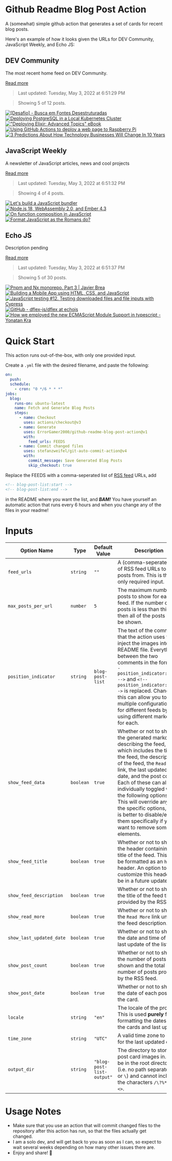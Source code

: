 # Github Readme Blog Post Action

A (somewhat) simple github action that generates a set of cards for recent blog posts.

Here's an example of how it looks given the URLs for DEV Community, JavaScript Weekly, and Echo JS:

<!-- post-list:start -->
## DEV Community

The most recent home feed on DEV Community.

[Read more](https://dev.to)
> Last updated: Tuesday, May 3, 2022 at 6:51:29 PM

> Showing 5 of 12 posts.

[![[Desafio] - Busca em Fontes Desestruturadas](https://raw.githubusercontent.com/ErrorGamer2000/github-readme-blog-post-action/main/generated_files/DEV_Community/[Desafio]_-_Busca_em_Fontes_Desestruturadas.svg)](https://dev.to/zanfranceschi/desafio-busca-em-fontes-desestruturadas-554n)
[![Deploying PostgreSQL in a Local Kubernetes Cluster](https://raw.githubusercontent.com/ErrorGamer2000/github-readme-blog-post-action/main/generated_files/DEV_Community/Deploying_PostgreSQL_in_a_Local_Kubernetes_Cluster.svg)](https://dev.to/otomato_io/deploying-postgresql-in-a-local-kubernetes-cluster-230n)
[!["Deploying Elixir: Advanced Topics" eBook](https://raw.githubusercontent.com/ErrorGamer2000/github-readme-blog-post-action/main/generated_files/DEV_Community/_Deploying_Elixir__Advanced_Topics__eBook.svg)](https://dev.to/miguelcoba/deploying-elixir-advanced-topics-ebook-1moa)
[![Using GitHub Actions to deploy a web page to Raspberry Pi](https://raw.githubusercontent.com/ErrorGamer2000/github-readme-blog-post-action/main/generated_files/DEV_Community/Using_GitHub_Actions_to_deploy_a_web_page_to_Raspberry_Pi.svg)](https://dev.to/hnrq/using-github-actions-to-deploy-a-web-page-to-raspberry-pi-46bi)
[![3 Predictions About How Technology Businesses Will Change In 10 Years](https://raw.githubusercontent.com/ErrorGamer2000/github-readme-blog-post-action/main/generated_files/DEV_Community/3_Predictions_About_How_Technology_Businesses_Will_Change_In_10_Years.svg)](https://dev.to/linearb/3-predictions-about-how-technology-businesses-will-change-in-10-years-18pk)


## JavaScript Weekly

A newsletter of JavaScript articles, news and cool projects

[Read more](https://javascriptweekly.com/)
> Last updated: Tuesday, May 3, 2022 at 6:51:32 PM

> Showing 4 of 4 posts.

[![Let's build a JavaScript bundler](https://raw.githubusercontent.com/ErrorGamer2000/github-readme-blog-post-action/main/generated_files/JavaScript_Weekly/Let's_build_a_JavaScript_bundler.svg)](https://javascriptweekly.com/issues/587)
[![Node.js 18, WebAssembly 2.0, and Ember 4.3](https://raw.githubusercontent.com/ErrorGamer2000/github-readme-blog-post-action/main/generated_files/JavaScript_Weekly/Node.js_18__WebAssembly_2.0__and_Ember_4.3.svg)](https://javascriptweekly.com/issues/586)
[![On function composition in JavaScript](https://raw.githubusercontent.com/ErrorGamer2000/github-readme-blog-post-action/main/generated_files/JavaScript_Weekly/On_function_composition_in_JavaScript.svg)](https://javascriptweekly.com/issues/585)
[![Format JavaScript as the Romans do?](https://raw.githubusercontent.com/ErrorGamer2000/github-readme-blog-post-action/main/generated_files/JavaScript_Weekly/Format_JavaScript_as_the_Romans_do_.svg)](https://javascriptweekly.com/issues/584)


## Echo JS

Description pending

[Read more](
http://www.echojs.com
)
> Last updated: Tuesday, May 3, 2022 at 6:51:37 PM

> Showing 5 of 30 posts.

[![Pnpm and Nx monorepo. Part 3 | Javier Brea](https://raw.githubusercontent.com/ErrorGamer2000/github-readme-blog-post-action/main/generated_files/_Echo_JS_/Pnpm_and_Nx_monorepo._Part_3___Javier_Brea.svg)](
https://www.javierbrea.com/blog/pnpm-nx-monorepo-03/
)
[![Building a Mobile App using HTML, CSS, and JavaScript](https://raw.githubusercontent.com/ErrorGamer2000/github-readme-blog-post-action/main/generated_files/_Echo_JS_/Building_a_Mobile_App_using_HTML__CSS__and_JavaScript.svg)](https://blog.openreplay.com/building-a-mobile-app-using-html-css-and-javascript)
[![JavaScript testing #12. Testing downloaded files and file inputs with Cypress](https://raw.githubusercontent.com/ErrorGamer2000/github-readme-blog-post-action/main/generated_files/_Echo_JS_/JavaScript_testing__12._Testing_downloaded_files_and_file_inputs_with_Cypress.svg)](http://wanago.io/2022/05/02/javascript-testing-downloaded-files-file-inputs-cypress/)
[![GitHub - dflex-js/dflex at echojs](https://raw.githubusercontent.com/ErrorGamer2000/github-readme-blog-post-action/main/generated_files/_Echo_JS_/GitHub_-_dflex-js_dflex_at_echojs.svg)](https://github.com/dflex-js/dflex)
[![How we employed the new ECMAScript Module Support in typescript - Yonatan Kra](https://raw.githubusercontent.com/ErrorGamer2000/github-readme-blog-post-action/main/generated_files/_Echo_JS_/How_we_employed_the_new_ECMAScript_Module_Support_in_typescript_-_Yonatan_Kra.svg)](https://yonatankra.com/how-to-use-the-new-ecmascript-module-in-typescript/)


<!-- post-list:end -->

# Quick Start

This action runs out-of-the-box, with only one provided input.

Create a `.yml` file with the desired filename, and paste the following:

```yml
on:
  push:
  schedule:
    - cron: "0 */6 * * *"
jobs:
  blog:
    runs-on: ubuntu-latest
    name: Fetch and Generate Blog Posts
    steps:
      - name: Checkout
        uses: actions/checkout@v3
      - name: Generate
        uses: ErrorGamer2000/github-readme-blog-post-action@v1
        with:
          feed_urls: FEEDS
      - name: Commit changed files
        uses: stefanzweifel/git-auto-commit-action@v4
        with:
          commit_message: Save Generated Blog Posts
          skip_checkout: true
```

Replace the FEEDS with a comma-seperated list of [RSS feed](https://rss.com/blog/how-do-rss-feeds-work/) URLs, add

```md
<!-- blog-post-list:start -->
<!-- blog-post-list:end -->
```

in the README where you want the list, and **_BAM!_** You have yourself an automatic action that runs every 6 hours and when you change any of the files in your readme!

# Inputs

<table>
  <thead>
    <tr>
      <th>Option Name</th>
      <th>Type</th>
      <th>Default Value</th>
      <th>Description</th>
    </tr>
  </thead>
  <tbody>
    <tr>
      <td><code>feed_urls</code></td>
      <td><code>string</code></td>
      <td><code>""</code></td>
      <td>A (comma-seperated) list of RSS feed URLs to load posts from. This is the only required input.</td>
    </tr>
    <tr>
      <td><code>max_posts_per_url</code></td>
      <td><code>number</code></td>
      <td><code>5</code></td>
      <td>The maximum number of posts to show for each feed. If the number of posts is less than this, then all of the posts will be shown.</td>
    </tr>
    <tr>
      <td><code>position_indicator</code></td>
      <td><code>string</code></td>
      <td><code>blog-post-list</code></td>
      <td>The text of the comments that the action uses to inject the images into the README file. Everything between the two comments in the form <code>&lt;!-- position_indicator:start --&gt;</code> and <code>&lt;!-- position_indicator:end --&gt;</code> is replaced. Changing this can allow you to use multiple configurations for different feeds by using different markers for each.</td>
    </tr>
    <tr>
      <td><code>show_feed_data</code></td>
      <td><code>boolean</code></td>
      <td><code>true</code></td>
      <td>Whether or not to show the generated markdown describing the feed, which includes the title of the feed, the description of the feed, the <code>Read More</code> link, the last updated date, and the post count. Each of these can also be individually toggled with the following options. This will override any of the specific options, so it is better to disable/enable them specifically if you want to remove some elements.</td>
    </tr>
    <tr>
      <td><code>show_feed_title</code></td>
      <td><code>boolean</code></td>
      <td><code>true</code></td>
      <td>Whether or not to show the header containing the title of the feed. This will be formatted as an <code>h2</code> header. An option to customize this header will be in a future update.</td>
    </tr>
    <tr>
      <td><code>show_feed_description</code></td>
      <td><code>boolean</code></td>
      <td><code>true</code></td>
      <td>Whether or not to show the title of the feed that is provided by the RSS feed.</td>
    </tr>
    <tr>
      <td><code>show_read_more</code></td>
      <td><code>boolean</code></td>
      <td><code>true</code></td>
      <td>Whether or not to show the <code>Read More</code> link under the feed description.</td>
    </tr>
    <tr>
      <td><code>show_last_updated_date</code></td>
      <td><code>boolean</code></td>
      <td><code>true</code></td>
      <td>Whether or not to show the date and time of the last update of the list.</td>
    </tr>
    <tr>
      <td><code>show_post_count</code></td>
      <td><code>boolean</code></td>
      <td><code>true</code></td>
      <td>Whether or not to show the number of posts shown and the total number of posts provided by the RSS feed.</td>
    </tr>
    <tr>
      <td><code>show_post_date</code></td>
      <td><code>boolean</code></td>
      <td><code>true</code></td>
      <td>Whether or not to show the date of each post on the card.</td>
    </tr>
    <tr>
      <td><code>locale</code></td>
      <td><code>string</code></td>
      <td><code>"en"</code></td>
      <td>The locale of the project. This is used <strong>purely</strong> for formatting the dates of the cards and last update.</td>
    </tr>
    <tr>
      <td><code>time_zone</code></td>
      <td><code>string</code></td>
      <td><code>"UTC"</code></td>
      <td>A valid time zone to use for the last updated date.</td>
    </tr>
    <tr>
      <td><code>output_dir</code></td>
      <td><code>string</code></td>
      <td><code>"blog-post-list-output"</code></td>
      <td>The directory to store the post card images in. Must be in the root directory (i.e. no path separators <code>/</code> or <code>\</code>) and cannot include the characters <code>/\?%*:|"&lt;&gt;</code>.</td>
    </tr>
<!--
    <tr>
      <td><code></code></td>
      <td><cde></cde></td>
      <td><code></code></td>
      <td></td>
    </tr>
-->
  </tbody>
</table>

# Usage Notes

- Make sure that you use an action that will commit changed files to the repository after this action has run, so that the files actually get changed.
- I am a solo dev, and will get back to you as soon as I can, so expect to wait several weeks depending on how many other issues there are.
- Enjoy and share! 🤗
